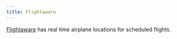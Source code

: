 ```yaml
---
title: Flightaware
---
```

[Flightaware] has real time airplane locations for scheduled flights.

[Flightaware]:https://flightaware.com/
